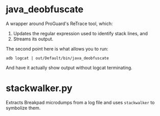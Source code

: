 # java_deobfuscate

A wrapper around ProGuard's ReTrace tool, which:

1) Updates the regular expression used to identify stack lines, and
2) Streams its output.

The second point here is what allows you to run:

    adb logcat | out/Default/bin/java_deobfuscate

And have it actually show output without logcat terminating.


# stackwalker.py

Extracts Breakpad microdumps from a log file and uses `stackwalker` to symbolize
them.
